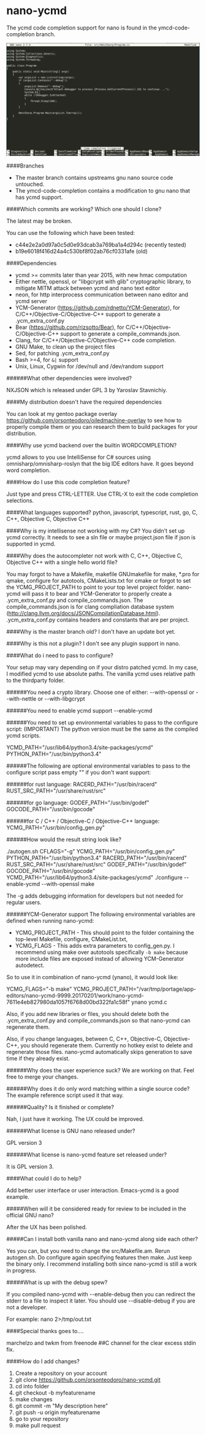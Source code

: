 # nano-ycmd
The ycmd code completion support for nano is found in the ymcd-code-completion branch.

![Alt text](csharp-ynano-example.png?raw=true "CSharp IntelliSense with OmniSharp and ycmd.")

####Branches

* The master branch contains upstreams gnu nano source code untouched.
* The ymcd-code-completion contains a modification to gnu nano that has ycmd support.

####Which commits are working?  Which one should I clone?

The latest may be broken.

You can use the following which have been tested:
* c44e2e2a0d97a0c5d0e93dcab3a769ba1a4d294c (recently tested)
* b19e6018f416d24a4c530bf8f02ab76cf0331afe (old)

####Dependencies
* ycmd >= commits later than year 2015, with new hmac computation
* Either nettle, openssl, or "libgcrypt with glib" cryptographic library, to mitigate MITM attack between ycmd and nano text editor
* neon, for http interprocess communication between nano editor and ycmd server
* YCM-Generator (https://github.com/rdnetto/YCM-Generator), for C/C++/Objective-C/Objective-C++ support to generate a .ycm_extra_conf.py
* Bear (https://github.com/rizsotto/Bear), for C/C++/Objective-C/Objective-C++ support to generate a compile_commands.json.
* Clang, for C/C++/Objective-C/Objective-C++ code completion.
* GNU Make, to clean up the project files
* Sed, for patching .ycm_extra_conf.py
* Bash >=4, for `&|` support
* Unix, Linux, Cygwin for /dev/null and /dev/random support

######What other dependencies were involved?

NXJSON which is released under GPL 3 by Yaroslav Stavnichiy.

####My distribution doesn't have the required dependencies

You can look at my gentoo package overlay https://github.com/orsonteodoro/oiledmachine-overlay to see how to properly compile them or you can research them to build packages for your distribution.

####Why use ycmd backend over the builtin WORDCOMPLETION?

ycmd allows to you use IntelliSense for C# sources using omnisharp/omnisharp-roslyn that the big IDE editors have.  It goes beyond word completion.

####How do I use this code completion feature?

Just type and press CTRL-LETTER.  Use CTRL-X to exit the code completion selections.

####What languages supported?
python, javascript, typescript, rust, go, C, C++, Objective C, Objective C++

####Why is my intellisense not working with my C#?
You didn't set up ycmd correctly.  It needs to see a sln file or maybe project.json file if json is supported in ycmd.

####Why does the autocompleter not work with C, C++, Objective C, Objective C++ with a single hello world file?

You may forgot to have a Makefile, makefile GNUmakefile for make, *.pro for qmake, configure for autotools, CMakeLists.txt for cmake or forgot to set the YCMG_PROJECT_PATH to point to your top level project folder.  nano-ycmd will pass it to bear and YCM-Generator to properly create a .ycm_extra_conf.py and compile_commands.json.  The compile_commands.json is for clang compliation database system (http://clang.llvm.org/docs/JSONCompilationDatabase.html).  .ycm_extra_conf.py contains headers and constants that are per project.

####Why is the master branch old?
I don't have an update bot yet.

####Why is this not a plugin?
I don't see any plugin support in nano.

####What do i need to pass to configure?

Your setup may vary depending on if your distro patched ycmd.  In my case, I modified ycmd to use absolute paths.  The vanilla ycmd uses relative path to the thirdparty folder.

######You need a crypto library.  Choose one of either:
--with-openssl
or
--with-nettle
or
--with-libgcrypt

######You need to enable ycmd support
--enable-ycmd

######You need to set up environmental variables to pass to the configure script:
(IMPORTANT) The python version must be the same as the compiled ycmd scripts.

YCMD_PATH="/usr/lib64/python3.4/site-packages/ycmd"
PYTHON_PATH="/usr/bin/python3.4" 

######The following are optional environmental variables to pass to the configure script pass empty "" if you don't want support:

######for rust language:
RACERD_PATH="/usr/bin/racerd" 
RUST_SRC_PATH="/usr/share/rust/src" 

######for go language:
GODEF_PATH="/usr/bin/godef" 
GOCODE_PATH="/usr/bin/gocode" 

######for C / C++ / Objective-C / Objective-C++ language:
YCMG_PATH="/usr/bin/config_gen.py"

######How would the result string look like?

./autogen.sh
CFLAGS="-g" YCMG_PATH="/usr/bin/config_gen.py" PYTHON_PATH="/usr/bin/python3.4" RACERD_PATH="/usr/bin/racerd" RUST_SRC_PATH="/usr/share/rust/src" GODEF_PATH="/usr/bin/godef" GOCODE_PATH="/usr/bin/gocode" YCMD_PATH="/usr/lib64/python3.4/site-packages/ycmd" ./configure --enable-ycmd --with-openssl
make

The -g adds debugging information for developers but not needed for regular users. 

######YCM-Generator support
The following environmental variables are defined when running nano-ycmd:

* YCMG_PROJECT_PATH - This should point to the folder containing the top-level Makefile, configure, CMakeList.txt, 
* YCMG_FLAGS - This adds extra parameters to config_gen.py.  I recommend using make over autotools specifically `-b make` because more include files are exposed instead of allowing YCM-Generator autodetect.

So to use it in combination of nano-ycmd (ynano), it would look like:

YCMG_FLAGS="-b make" YCMG_PROJECT_PATH="/var/tmp/portage/app-editors/nano-ycmd-9999.20170201/work/nano-ycmd-7611e4eb827980da1057f6768d00bd322fa1c58f" ynano ycmd.c

Also, if you add new libraries or files, you should delete both the .ycm_extra_conf.py and compile_commands.json so that nano-ycmd can regenerate them.

Also, if you change languages, between C, C++, Objective-C, Objective-C++, you should regenerate them.  Currently no hotkey exist to delete and regenerate those files.  nano-ycmd automatically skips generation to save time if they already exist.

######Why does the user experience suck?
We are working on that.  Feel free to merge your changes.

######Why does it do only word matching within a single source code?
The example reference script used it that way.

######Quality?  Is it finished or complete?

Nah, I just have it working.  The UX could be improved.

######What license is GNU nano released under?

GPL version 3

######What license is nano-ycmd feature set released under?

It is GPL version 3.

####What could I do to help?

Add better user interface or user interaction.  Emacs-ycmd is a good example.

#####When will it be considered ready for review to be included in the official GNU nano?

After the UX has been polished.

#####Can I install both vanilla nano and nano-ycmd along side each other?

Yes you can, but you need to change the src/Makefile.am.  Rerun autogen.sh.  Do configure again specifying features then make.  Just keep the binary only.  I recommend installing both since nano-ycmd is still a work in progress.

#####What is up with the debug spew?

If you compiled nano-ycmd with --enable-debug then you can redirect the stderr to a file to inspect it later.  You should use --disable-debug if you are not a developer.

For example:
nano 2>/tmp/out.txt

####Special thanks goes to....

marchelzo and twkm from freenode ##C channel for the clear excess stdin fix.

####How do I add changes?
1. Create a repository on your account
2. git clone https://github.com/orsonteodoro/nano-ycmd.git
3. cd into folder
4. git checkout -b myfeaturename
5. make changes
6. git commit -m "My description here"
7. git push -u origin myfeaturename
8. go to your repository
9. make pull request
